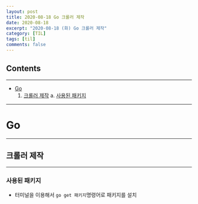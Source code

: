 ```yaml
---
layout: post
title: 2020-08-18 Go 크롤러 제작
date: 2020-08-18
excerpt: "2020-08-18 (화) Go 크롤러 제작"
category: [TIL]
tags: [til]
comments: false
---
```


## Contents
---
- [Go](#go)
    1. [크롤러 제작](#크롤러-제작)
        a. [사용된 패키지](#사용된-패키지)
---

# Go
---
## 크롤러 제작
---
### 사용된 패키지
- 터미널을 이용해서 `go get 패키지`명령어로 패키지를 설치
